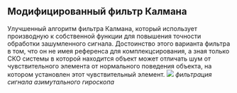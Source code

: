 ## Модифицированный фильтр Калмана
Улучшенный алгоритм фильтра Калмана, который использует производную к собственной функции для повышения точности обработки зашумленного сигнала. Достоинство этого варианта фильтра в том, что он не имея референса для комплекцсирования, а зная только СКО системы в которой находится объект может отличать шум от чувствительного элемента от нормального поведения объекта, на котором установлен этот чувствительный элемент.
![](https://i.ibb.co/9Vbsd8s/screenshoot.png)
*фильтрация сигнала азимутального гироскопа*
